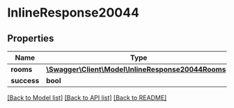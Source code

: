 # InlineResponse20044

## Properties
Name | Type | Description | Notes
------------ | ------------- | ------------- | -------------
**rooms** | [**\Swagger\Client\Model\InlineResponse20044Rooms[]**](InlineResponse20044Rooms.md) |  | [optional] 
**success** | **bool** |  | [optional] 

[[Back to Model list]](../../README.md#documentation-for-models) [[Back to API list]](../../README.md#documentation-for-api-endpoints) [[Back to README]](../../README.md)

